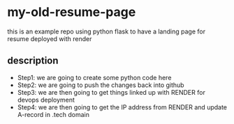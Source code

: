 # my-old-resume-page
this is an example repo using python flask to have a landing page for resume deployed with render

## description
- Step1: we are going to create some python code here
- Step2: we are going to push the changes back into github
- Step3: we are then going to get things linked up with RENDER for devops deployment 
- Step4: we are then going to get the IP address from RENDER and update A-record in .tech domain

